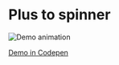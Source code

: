 # Plus to spinner
![Demo animation](../assets/demo.gif?raw=true)

[Demo in Codepen](https://codepen.io/hrommi/pen/rQPYjQ)
